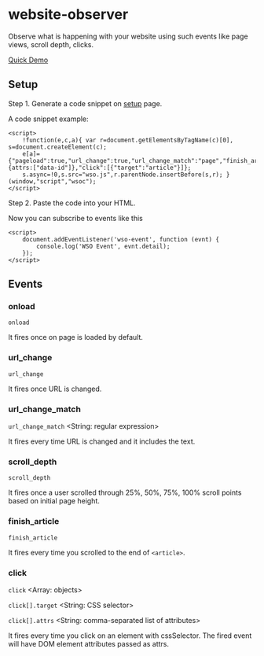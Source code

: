 # website-observer

Observe what is happening with your website using such events like page views, scroll depth, clicks.

[Quick Demo](https://abyr.github.io/website-observer/demo.html)

## Setup

Step 1. Generate a code snippet on [setup](https://abyr.github.io/website-observer/setup.html) page.

A code snippet example:
```
<script>
	!function(e,c,a){ var r=document.getElementsByTagName(c)[0], s=document.createElement(c);
    e[a]={"pageload":true,"url_change":true,"url_change_match":"page","finish_article":{attrs:["data-id"]},"click":[{"target":"article"}]};
    s.async=!0,s.src="wso.js",r.parentNode.insertBefore(s,r); }(window,"script","wsoc");
</script>
```

Step 2. Paste the code into your HTML.

Now you can subscribe to events like this

```
<script>
    document.addEventListener('wso-event', function (evnt) {
        console.log('WSO Event', evnt.detail);
    });
</script>
```

## Events

### onload

`onload`

It fires once on page is loaded by default.

### url_change

`url_change`

It fires once URL is changed.

### url_change_match

`url_change_match` <String: regular expression>

It fires every time URL is changed and it includes the text.

### scroll_depth

`scroll_depth`

It fires once a user scrolled through 25%, 50%, 75%, 100% scroll points based on initial page height.

### finish_article

`finish_article`

It fires every time you scrolled to the end of `<article>`.

### click

`click` <Array: objects>

`click[].target` <String: CSS selector>

`click[].attrs` <String: comma-separated list of attributes>

It fires every time you click on an element with cssSelector. The fired event will have DOM element attributes passed as attrs.
